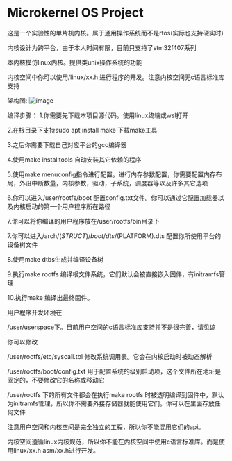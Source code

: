 #  Microkernel OS Project

这是一个实验性的单片机内核。属于通用操作系统而不是rtos(实际也支持硬实时)

内核设计为跨平台，由于本人时间有限，目前只支持了stm32f407系列

本内核模仿linux内核。提供类unix操作系统的功能

内核空间中你可以使用/linux/xx.h 进行程序的开发。注意内核空间无c语言标准库支持

架构图:
![image](https://github.com/user-attachments/assets/f76c9287-fc10-4d67-b57d-7d0b8404dfc8)




编译步骤：
1.你需要先下载本项目源代码。使用linux终端或wsl打开

2.在根目录下支持sudo apt install make 下载make工具

3.之后你需要下载自己对应平台的gcc编译器

4.使用make installtools 自动安装其它依赖的程序

5.使用make menuconfig指令进行配置。进行内存参数配置，你需要配置内存布局，外设中断数量，内核参数，驱动，子系统，调度器等以及许多其它选项

6.你可以进入/user/rootfs/boot 配置config.txt文件。你可以通过它配置加载器以及内核启动的第一个用户程序所在路径

7.你可以将你编译的用户程序放在/user/rootfs/bin目录下

7.你可以进入/arch/$(STRUCT)/boot/dts/$(PLATFORM).dts 配置你所使用平台的设备树文件

8.使用make dtbs生成并编译设备树

9.执行make rootfs 编译根文件系统，它们默认会被直接嵌入固件，有initramfs管理

10.执行make 编译出最终固件。

用户程序开发环境在

/user/userspace下。目前用户空间的c语言标准库支持并不是很完善，请见谅

你可以修改

/user/rootfs/etc/syscall.tbl 修改系统调用表。它会在内核启动时被动态解析

/user/rootfs/boot/config.txt 用于配置系统的级别启动项，这个文件所在地址是固定的，不要修改它的名称或移动它

/user/rootfs 下的所有文件都会在执行make rootfs 时被透明编译到固件中，默认为initramfs管理，所以你不需要外接存储器就能使用它们。你可以在里面存放任何文件


注意用户空间和内核空间是完全独立的工程，所以你不能混用它们的api。

内核空间遵循linux内核规范，所以你不能在内核空间中使用c语言标准库。而是使用linux/xx.h  asm/xx.h进行开发。

 














